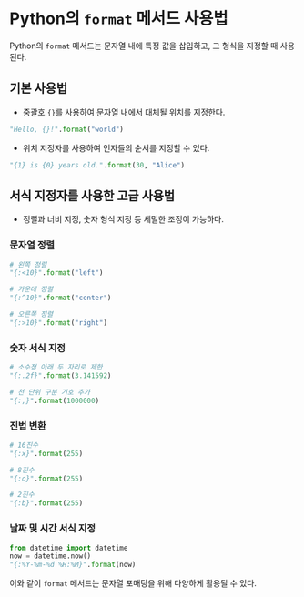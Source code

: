 # Python의 `format` 메서드 사용법

Python의 `format` 메서드는 문자열 내에 특정 값을 삽입하고, 그 형식을 지정할 때 사용된다.

## 기본 사용법

- 중괄호 `{}`를 사용하여 문자열 내에서 대체될 위치를 지정한다.

```python
"Hello, {}!".format("world")
```

- 위치 지정자를 사용하여 인자들의 순서를 지정할 수 있다.

```python
"{1} is {0} years old.".format(30, "Alice")
```

## 서식 지정자를 사용한 고급 사용법

- 정렬과 너비 지정, 숫자 형식 지정 등 세밀한 조정이 가능하다.

### 문자열 정렬

```python
# 왼쪽 정렬
"{:<10}".format("left")

# 가운데 정렬
"{:^10}".format("center")

# 오른쪽 정렬
"{:>10}".format("right")
```

### 숫자 서식 지정

```python
# 소수점 아래 두 자리로 제한
"{:.2f}".format(3.141592)

# 천 단위 구분 기호 추가
"{:,}".format(1000000)
```

### 진법 변환

```python
# 16진수
"{:x}".format(255)

# 8진수
"{:o}".format(255)

# 2진수
"{:b}".format(255)
```

### 날짜 및 시간 서식 지정

```python
from datetime import datetime
now = datetime.now()
"{:%Y-%m-%d %H:%M}".format(now)
```

이와 같이 `format` 메서드는 문자열 포매팅을 위해 다양하게 활용될 수 있다.
```